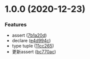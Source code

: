 # 1.0.0 (2020-12-23)


### Features

* assert ([7b1a20d](https://github.com/FearlessMa/typescript-notes/commit/7b1a20d9f121a9b297bec9baab458fcd260e29d3))
* declare ([e4d994c](https://github.com/FearlessMa/typescript-notes/commit/e4d994c2c3eaf7d1c1bbcc369df1c321ef3004fa))
* type  tuple ([11cc265](https://github.com/FearlessMa/typescript-notes/commit/11cc265002d2607f5b694916f6ddf76a82eec487))
* 更新assert ([bc770ac](https://github.com/FearlessMa/typescript-notes/commit/bc770ac0780d3b6e0cbd02397235274afc6428fa))



